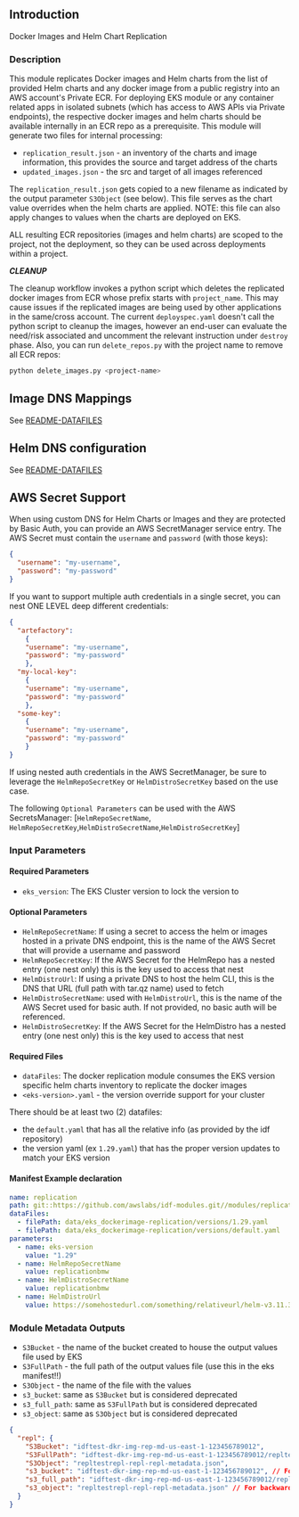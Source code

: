 ## Introduction

Docker Images and Helm Chart Replication

### Description

This module replicates Docker images and Helm charts from the list of provided Helm charts and any docker image from a public registry into an AWS account's Private ECR. For deploying EKS module or any container related apps in isolated subnets (which has access to AWS APIs via Private endpoints), the respective docker images and helm charts should be available internally in an ECR repo as a prerequisite. This module will generate two files for internal processing:

- `replication_result.json` - an inventory of the charts and image information, this provides the source and target address of the charts
- `updated_images.json` - the src and target of all images referenced

The `replication_result.json` gets copied to a new filename as indicated by the output parameter `S3Object` (see below).  This file serves as the chart value overrides when the helm charts are applied.  NOTE: this file can also apply changes to values when the charts are deployed on EKS.

ALL resulting ECR repositories (images and helm charts) are scoped to the project, not the deployment, so they can be used across deployments within a project.  




***CLEANUP***

The cleanup workflow invokes a python script which deletes the replicated docker images from ECR whose prefix starts with `project_name`. This may cause issues if the replicated images are being used by other applications in the same/cross account. The current `deployspec.yaml` doesn't call the python script to cleanup the images, however an end-user can evaluate the need/risk associated and uncomment the relevant instruction under `destroy` phase.  Also, you can run `delete_repos.py` with the project name to remove all ECR repos:
```bash
python delete_images.py <project-name>
```

## Image DNS Mappings
See [README-DATAFILES](README-DATAFILES.md)

## Helm DNS configuration
See [README-DATAFILES](README-DATAFILES.md)


## AWS Secret Support
When using custom DNS for Helm Charts or Images and they are protected by Basic Auth, you can provide an AWS SecretManager service entry.  The AWS Secret must contain the `username` and `password` (with those keys):
```json
{
  "username": "my-username",
  "password": "my-password"
}
```
If you want to support multiple auth credentials in a single secret, you can nest ONE LEVEL deep different credentials:
```json
{
  "artefactory": 
    {
    "username": "my-username",
    "password": "my-password"
    },
  "my-local-key":
    {
    "username": "my-username",
    "password": "my-password"
    },
  "some-key":
    {
    "username": "my-username",
    "password": "my-password"
    }  
}
```
If using nested auth credentials in the AWS SecretManager, be sure to leverage the `HelmRepoSecretKey` or `HelmDistroSecretKey` based on the use case.

The following `Optional Parameters` can be used with the AWS SecretsManager:
[`HelmRepoSecretName`, `HelmRepoSecretKey`,`HelmDistroSecretName`,`HelmDistroSecretKey`]


### Input Parameters

#### Required Parameters

- `eks_version`: The EKS Cluster version to lock the version to

#### Optional Parameters

- `HelmRepoSecretName`: If using a secret to access the helm or images hosted in a private DNS endpoint, this is the name of the AWS Secret that will provide a username and password 
- `HelmRepoSecretKey`: If the AWS Secret for the HelmRepo has a nested entry (one nest only) this  is the key used to access that nest
- `HelmDistroUrl`: If using a private DNS to host the helm CLI, this is the DNS that URL (full path with tar.qz name) used to fetch 
- `HelmDistroSecretName`: used with `HelmDistroUrl`, this is the name of the AWS Secret used for basic auth.  If not provided, no basic auth will be referenced.
- `HelmDistroSecretKey`:  If the AWS Secret for the HelmDistro has a nested entry (one nest only) this  is the key used to access that nest
 


#### Required Files

- `dataFiles`: The docker replication module consumes the EKS version specific helm charts inventory to replicate the docker images
- `<eks-version>.yaml` - the version override support for your cluster

There should be at least two (2) datafiles:
 - the `default.yaml` that has all the relative info (as provided by the idf repository)
 - the version yaml (ex `1.29.yaml`) that has the proper version updates to match your EKS version

#### Manifest Example declaration

```yaml
name: replication
path: git::https://github.com/awslabs/idf-modules.git//modules/replication/dockerimage-replication?ref=release/1.13.0
dataFiles:
  - filePath: data/eks_dockerimage-replication/versions/1.29.yaml
  - filePath: data/eks_dockerimage-replication/versions/default.yaml
parameters:
  - name: eks-version
    value: "1.29"
  - name: HelmRepoSecretName
    value: replicationbmw
  - name: HelmDistroSecretName
    value: replicationbmw
  - name: HelmDistroUrl
    value: https://somehostedurl.com/something/relativeurl/helm-v3.11.3-linux-amd64.tar.gz

```

### Module Metadata Outputs

- `S3Bucket` - the name of the bucket created to house the output values file used by EKS
- `S3FullPath` - the full path of the output values file (use this in the eks manifest!!)
- `S3Object` - the name of the file with the values 
- `s3_bucket`: same as `S3Bucket` but is considered deprecated
- `s3_full_path`: same as `S3FullPath` but is considered deprecated
- `s3_object`: same as `S3Object` but is considered deprecated

```json
{
  "repl": {
    "S3Bucket": "idftest-dkr-img-rep-md-us-east-1-123456789012",
    "S3FullPath": "idftest-dkr-img-rep-md-us-east-1-123456789012/repltestrepl-repl-repl-metadata.json",
    "S3Object": "repltestrepl-repl-repl-metadata.json",
    "s3_bucket": "idftest-dkr-img-rep-md-us-east-1-123456789012", // For backward compatibility
    "s3_full_path": "idftest-dkr-img-rep-md-us-east-1-123456789012/repltestrepl-repl-repl-metadata.json", // For backward compatibility
    "s3_object": "repltestrepl-repl-repl-metadata.json" // For backward compatibility
  }
}
```


